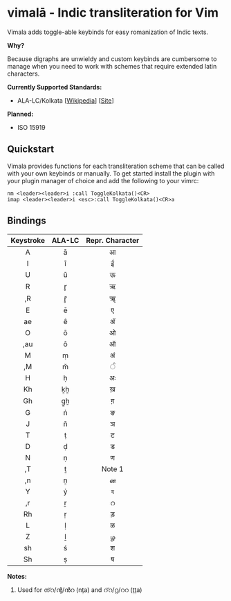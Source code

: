 # vimalā - Indic transliteration for Vim

Vimala adds toggle-able keybinds for easy romanization of Indic texts.

**Why?**  

Because digraphs are unwieldy and custom keybinds are cumbersome to manage when you need to work with schemes that require extended latin characters.

**Currently Supported Standards:**
* ALA-LC/Kolkata [[Wikipedia](https://en.wikipedia.org/wiki/National_Library_at_Kolkata_romanisation)] [[Site](https://www.loc.gov/catdir/cpso/roman.html)]

**Planned:**
* ISO 15919 

## Quickstart

Vimala provides functions for each transliteration scheme that can be called with your own keybinds or manually.
To get started install the plugin with your plugin manager of choice and add the following to your vimrc:

```vim
nm <leader><leader>i :call ToggleKolkata()<CR>
imap <leader><leader>i <esc>:call ToggleKolkata()<CR>a
```

## Bindings

| Keystroke | ALA-LC | Repr. Character |
|:---------:|:------:|:---------------:|
|     A     |    ā   |        आ        |
|     I     |    ī   |        ई        |
|     U     |    ū   |        ऊ        |
|     R     |    r̥   |        ऋ        |
|     ,R    |    r̥̄   |        ॠ        |
|     E     |    ē   |        ए        |
|     ae    |    ê   |        ॲ        |
|     O     |    ō   |        ओ        |
|    ,au    |    ô   |        ऑ        |
|     M     |    ṃ   |        अं        |
|     ,M    |    m̆   |         ੰ        |
|     H     |    ḥ   |        अः       |
|     Kh    |   ḵẖ   |        ख़        |
|     Gh    |   g̱ẖ   |        ग़        |
|     G     |    ṅ   |        ङ        |
|     J     |    ñ   |        ञ        |
|     T     |    ṭ   |        ट        |
|     D     |    ḍ   |        ड        |
|     N     |    ṇ   |        ण        |
|     ,T    |    ṯ   |      Note 1     |
|     ,n    |    ṉ   |        ன        |
|     Y     |    ẏ   |        য        |
|     ,r    |    ṟ   |        റ        |
|     Rh    |    ṛ   |         ड़      |
|     L     |    ḷ   |        ळ        |
|     Z     |    ḻ   |        ழ        |
|     sh    |    ś   |        श        |
|     Sh    |    ṣ   |        ष        |  

**Notes:**  
1. Used for ന്‌റ/ന്റ/ൻറ (nṯa) and റ്‌റ/റ്റ/ററ (ṯṯa)
